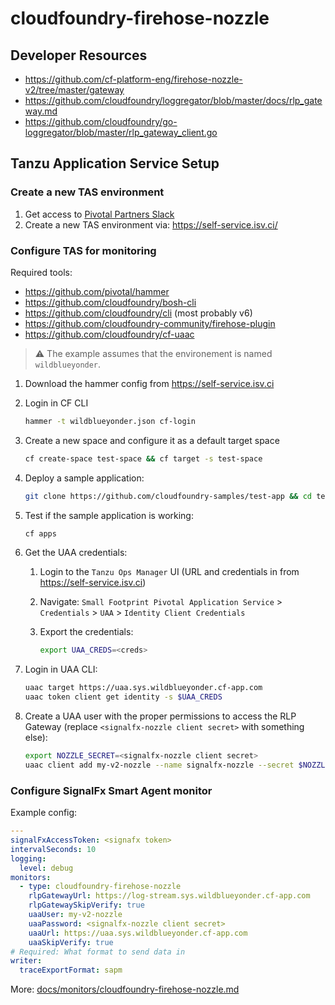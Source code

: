 # cloudfoundry-firehose-nozzle

## Developer Resources

- https://github.com/cf-platform-eng/firehose-nozzle-v2/tree/master/gateway
- https://github.com/cloudfoundry/loggregator/blob/master/docs/rlp_gateway.md
- https://github.com/cloudfoundry/go-loggregator/blob/master/rlp_gateway_client.go

## Tanzu Application Service Setup

### Create a new TAS environment

1. Get access to [Pivotal Partners Slack](https://pivotalpartners.slack.com/archives/C42PWTRR9)
1. Create a new TAS environment via: https://self-service.isv.ci/


### Configure TAS for monitoring

Required tools:

- https://github.com/pivotal/hammer
- https://github.com/cloudfoundry/bosh-cli
- https://github.com/cloudfoundry/cli (most probably v6)
- https://github.com/cloudfoundry-community/firehose-plugin
- https://github.com/cloudfoundry/cf-uaac

> :warning: The example assumes that the environement is named `wildblueyonder`.

1. Download the hammer config from https://self-service.isv.ci

2. Login in CF CLI

    ```sh
    hammer -t wildblueyonder.json cf-login
    ```

3. Create a new space and configure it as a default target space

    ```sh
    cf create-space test-space && cf target -s test-space
    ```

4. Deploy a sample application:

    ```sh
    git clone https://github.com/cloudfoundry-samples/test-app && cd test-app && cf push && cd .. && rm -rf test-app
    ```

5. Test if the sample application is working:

    ```sh
    cf apps
    ```

6. Get the UAA credentials:
    
    1. Login to the `Tanzu Ops Manager` UI (URL and credentials in from https://self-service.isv.ci)
    2. Navigate: `Small Footprint Pivotal Application Service` > `Credentials` > `UAA` > `Identity Client Credentials`
    3. Export the credentials:
        
        ```sh
        export UAA_CREDS=<creds>
        ```

6. Login in UAA CLI:

    ```sh
    uaac target https://uaa.sys.wildblueyonder.cf-app.com
    uaac token client get identity -s $UAA_CREDS
    ```

7. Create a UAA user with the proper permissions to access the RLP Gateway (replace `<signalfx-nozzle client secret>` with something else):

    ```sh
    export NOZZLE_SECRET=<signalfx-nozzle client secret>
    uaac client add my-v2-nozzle --name signalfx-nozzle --secret $NOZZLE_SECRET --authorized_grant_types client_credentials,refresh_token --authorities logs.admin
    ```

### Configure SignalFx Smart Agent monitor

Example config:

```yaml
---
signalFxAccessToken: <signafx token>
intervalSeconds: 10
logging:
  level: debug
monitors:
  - type: cloudfoundry-firehose-nozzle
    rlpGatewayUrl: https://log-stream.sys.wildblueyonder.cf-app.com
    rlpGatewaySkipVerify: true
    uaaUser: my-v2-nozzle
    uaaPassword: <signalfx-nozzle client secret>
    uaaUrl: https://uaa.sys.wildblueyonder.cf-app.com
    uaaSkipVerify: true
# Required: What format to send data in
writer:
  traceExportFormat: sapm
```

More: [docs/monitors/cloudfoundry-firehose-nozzle.md](../../../docs/monitors/cloudfoundry-firehose-nozzle.md)


